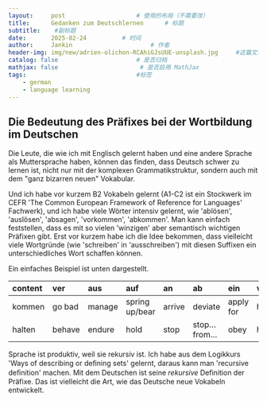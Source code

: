 ```yaml
---
layout:     post   				    # 使用的布局（不需要改）
title:      Gedanken zum Deutschlernen  	# 标题 
subtitle:    #副标题
date:       2025-02-24 			# 时间
author:     Jankin 						# 作者
header-img: img/new/adrien-olichon-RCAhiGJsUUE-unsplash.jpg 	#这篇文章标题背景图片
catalog: false 						# 是否归档
mathjax: false                       # 是否启用 MathJax
tags:								#标签
    - german
    - language learning
---
```

## Die Bedeutung des Präfixes bei der Wortbildung im Deutschen

Die Leute, die wie ich mit Englisch gelernt haben und eine andere Sprache als Muttersprache haben, können das finden, dass Deutsch schwer zu lernen ist, nicht nur mit der komplexen Grammatikstruktur, sondern auch mit dem "ganz bizarren neuen" Vokabular.

Und ich habe vor kurzem B2 Vokabeln gelernt (A1-C2 ist ein Stockwerk im CEFR 'The Common European Framework of Reference for Languages' Fachwerk), und ich habe viele Wörter intensiv gelernt, wie 'ablösen', 'auslösen', 'absagen', 'vorkommen', 'abkommen'. Man kann einfach feststellen, dass es mit so vielen 'winzigen' aber semantisch wichtigen Präfixen gibt. Erst vor kurzem habe ich die Idee bekommen, dass vielleicht viele Wortgründe (wie 'schreiben' in 'ausschreiben') mit diesen Suffixen ein unterschiedliches Wort schaffen können.

Ein einfaches Beispiel ist unten dargestellt.

| content | ver    | aus    | auf            | an     | ab           | ein       | vor     |
| :------ | :----- | :----- | :------------- | :----- | :----------- | :-------- | :------ |
| kommen  | go bad | manage | spring up/bear | arrive | deviate      | apply for | happen  |
| halten  | behave | endure | hold           | stop   | stop…from… | obey      | hold up |

Sprache ist produktiv, weil sie rekursiv ist. Ich habe aus dem Logikkurs 'Ways of describing or deﬁning sets' gelernt, daraus kann man 'recursive deﬁnition' machen. Mit dem Deutschen ist seine *rekursive* Definition der Präfixe. Das ist vielleicht die Art, wie das Deutsche neue Vokabeln entwickelt.
